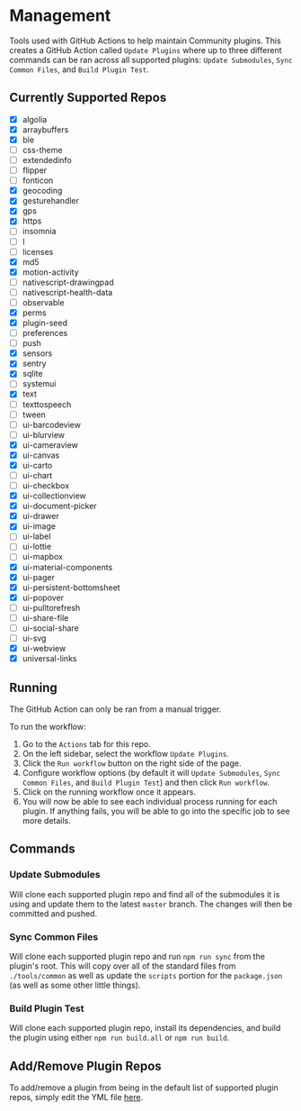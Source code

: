 # Management

Tools used with GitHub Actions to help maintain Community plugins. This creates a GitHub Action called `Update Plugins` where up to three different commands can be ran across all supported plugins: `Update Submodules`, `Sync Common Files`, and `Build Plugin Test`.

## Currently Supported Repos

- [x] algolia
- [x] arraybuffers
- [x] ble
- [ ] css-theme
- [ ] extendedinfo
- [ ] flipper
- [ ] fonticon
- [x] geocoding
- [x] gesturehandler
- [x] gps
- [x] https
- [ ] insomnia
- [ ] l
- [ ] licenses
- [x] md5
- [x] motion-activity
- [ ] nativescript-drawingpad
- [ ] nativescript-health-data
- [ ] observable
- [x] perms
- [x] plugin-seed
- [ ] preferences
- [ ] push
- [x] sensors
- [x] sentry
- [x] sqlite
- [ ] systemui
- [x] text
- [ ] texttospeech
- [ ] tween
- [ ] ui-barcodeview
- [ ] ui-blurview
- [x] ui-cameraview
- [x] ui-canvas
- [x] ui-carto
- [ ] ui-chart
- [ ] ui-checkbox
- [x] ui-collectionview
- [x] ui-document-picker
- [x] ui-drawer
- [x] ui-image
- [ ] ui-label
- [ ] ui-lottie
- [ ] ui-mapbox
- [x] ui-material-components
- [x] ui-pager
- [x] ui-persistent-bottomsheet
- [x] ui-popover
- [ ] ui-pulltorefresh
- [ ] ui-share-file
- [ ] ui-social-share
- [ ] ui-svg
- [x] ui-webview
- [x] universal-links
## Running

The GitHub Action can only be ran from a manual trigger. 

To run the workflow:
1. Go to the `Actions` tab for this repo.
1. On the left sidebar, select the workflow `Update Plugins`.
1. Click the `Run workflow` button on the right side of the page.
1. Configure workflow options (by default it will `Update Submodules`, `Sync Common Files`, and `Build Plugin Test`) and then click `Run workflow`.
1. Click on the running workflow once it appears.
1. You will now be able to see each individual process running for each plugin. If anything fails, you will be able to go into the specific job to see more details.

## Commands
### Update Submodules

Will clone each supported plugin repo and find all of the submodules it is using and update them to the latest `master` branch. The changes will then be committed and pushed.

### Sync Common Files

Will clone each supported plugin repo and run `npm run sync` from the plugin's root. This will copy over all of the standard files from `./tools/common` as well as update the `scripts` portion for the `package.json` (as well as some other little things).

### Build Plugin Test

Will clone each supported plugin repo, install its dependencies, and build the plugin using either `npm run build.all` or `npm run build`.

## Add/Remove Plugin Repos

To add/remove a plugin from being in the default list of supported plugin repos, simply edit the YML file [here](.github/workflows/update.yml#L22). 